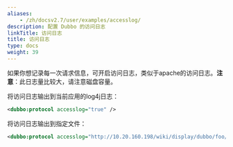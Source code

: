 ```yaml
---
aliases:
    - /zh/docsv2.7/user/examples/accesslog/
description: 配置 Dubbo 的访问日志
linkTitle: 访问日志
title: 访问日志
type: docs
weight: 39
---
```




如果你想记录每一次请求信息，可开启访问日志，类似于apache的访问日志。**注意**：此日志量比较大，请注意磁盘容量。

将访问日志输出到当前应用的log4j日志：

```xml
<dubbo:protocol accesslog="true" />
```

将访问日志输出到指定文件：

```xml
<dubbo:protocol accesslog="http://10.20.160.198/wiki/display/dubbo/foo/bar.log" />
```